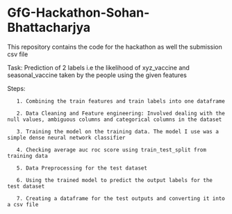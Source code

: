 # GfG-Hackathon-Sohan-Bhattacharjya
This repository contains the code for the hackathon as well the submission csv file

Task: Prediction of 2 labels i.e the likelihood of xyz_vaccine and seasonal_vaccine taken by the people using the given features

Steps: 
       
       1. Combining the train features and train labels into one dataframe
       
       2. Data Cleaning and Feature engineering: Involved dealing with the null values, ambiguous columns and categorical columns in the dataset
       
       3. Training the model on the training data. The model I use was a simple dense neural network classifier
       
       4. Checking average auc roc score using train_test_split from training data
       
       5. Data Preprocessing for the test dataset 
       
       6. Using the trained model to predict the output labels for the test dataset
       
       7. Creating a dataframe for the test outputs and converting it into a csv file

